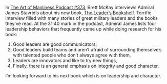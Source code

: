 <!--
.. title: James Stavridis on four behaviors behaviors military leaders share
.. slug: james_stavridis
.. date: 2018-01-30 07:32:00 UTC
.. tags: characteristics, behaviors
.. category:
.. link: 
.. description: This post describes why Lead from the Hip exists.
.. type: text
-->
In [The Art of Manliness Podcast #373](https://www.artofmanliness.com/articles/leaders-reading-list/),
Brett McKay interviews Admiral James Stavridis about his new book,
[The Leader’s Bookshelf](https://www.amazon.com/Leaders-Bookshelf-James-Stavridis/dp/1682471799/ref=sr_1_1?ie=UTF8&qid=1517272350&sr=8-1&keywords=the+leader%27s+bookshelf).
Terrific interview filled with many stories of great military leaders and the books they’ve read.
At the 31:40 mark in the podcast, Admiral James lists four leadership behaviors that frequently came up while doing
research for his book:  

1. Good leaders are good communicators,
2. Good leaders build teams and aren’t afraid of surrounding themselve’s with talented people who don’t always agree with them,
3. Leaders are innovators and like to try new things,
4. Finally, there is an general emphasis on integrity and good character.  

I’m looking forward to his next book which is on leadership and character.
